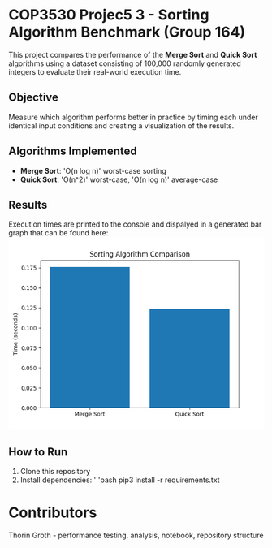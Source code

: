# COP3530 Projec5 3 - Sorting Algorithm Benchmark (Group 164)

This project compares the performance of the **Merge Sort** and **Quick Sort** algorithms using a dataset consisting of 100,000 randomly generated integers to evaluate their real-world execution time.

## Objective
Measure which algorithm performs better in practice by timing each under identical input conditions and creating a visualization of the results.

## Algorithms Implemented
- **Merge Sort**: 'O(n log n)' worst-case sorting
- **Quick Sort**: 'O(n^2)' worst-case, 'O(n log n)' average-case

## Results
Execution times are printed to the console and dispalyed in a generated bar graph that can be found here:
![Comparison Graph](graphs/performance_chart.png)

## How to Run
1. Clone this repository
2. Install dependencies:
 '''bash
 pip3 install -r requirements.txt

# Contributors
Thorin Groth - performance testing, analysis, notebook, repository structure